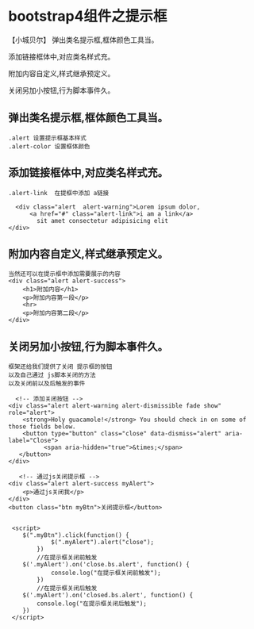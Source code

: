 #  bootstrap4组件之提示框
【小城贝尔】
弹出类名提示框,框体颜色工具当。

添加链接框体中,对应类名样式充。

附加内容自定义,样式继承预定义。

关闭另加小按钮,行为脚本事件久。

## 弹出类名提示框,框体颜色工具当。
    .alert 设置提示框基本样式
    .alert-color 设置框体颜色
## 添加链接框体中,对应类名样式充。
    .alert-link  在提框中添加 a链接 

      <div class="alert  alert-warning">Lorem ipsum dolor,
          <a href="#" class="alert-link">i am a link</a>
            sit amet consectetur adipisicing elit
    </div>
## 附加内容自定义,样式继承预定义。
    当然还可以在提示框中添加需要展示的内容
    <div class="alert alert-success">
        <h1>附加内容</h1>
        <p>附加内容第一段</p>
        <hr>
        <p>附加内容第二段</p>
    </div>
   
## 关闭另加小按钮,行为脚本事件久。
    框架还给我们提供了关闭 提示框的按钮
    以及自己通过 js脚本关闭的方法
    以及关闭前以及后触发的事件

      <!-- 添加关闭按钮 -->
    <div class="alert alert-warning alert-dismissible fade show" role="alert">
        <strong>Holy guacamole!</strong> You should check in on some of those fields below.
        <button type="button" class="close" data-dismiss="alert" aria-label="Close">
              <span aria-hidden="true">&times;</span>
       </button>
    </div>

       <!-- 通过js关闭提示框 -->
    <div class="alert alert-success myAlert">
        <p>通过js关闭我</p>
    </div>
    <button class="btn myBtn">关闭提示框</button>


     <script>
        $(".myBtn").click(function() {
                $(".myAlert").alert("close");
            })
            //在提示框关闭前触发
        $('.myAlert').on('close.bs.alert', function() {
                console.log("在提示框关闭前触发");
            })
            //在提示框关闭后触发
        $('.myAlert').on('closed.bs.alert', function() {
            console.log("在提示框关闭后触发");
        })
     </script>